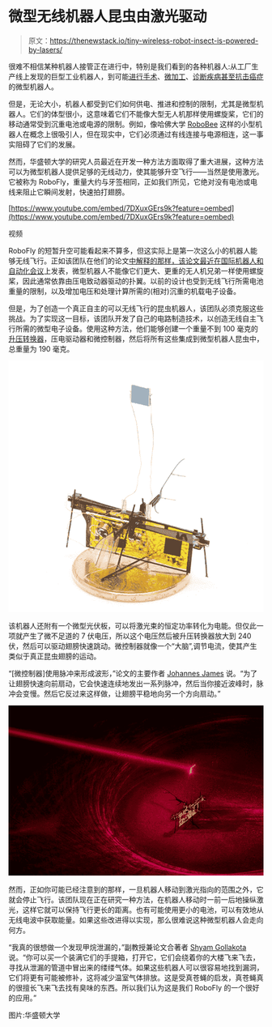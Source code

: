 # 微型无线机器人昆虫由激光驱动

> 原文：<https://thenewstack.io/tiny-wireless-robot-insect-is-powered-by-lasers/>

很难不相信某种机器人接管正在进行中，特别是我们看到的各种机器人:从工厂生产线上发现的巨型工业机器人，到可能[进行手术](https://thenewstack.io/self-folding-mini-origami-robots-are-the-nanosurgeons-of-tomorrow/)、[微加工](https://thenewstack.io/harvards-micro-robot-high-precision-high-speed-wonder/)、[诊断疾病甚至抗击癌症](https://thenewstack.io/biodegradable-micro-robots-made-algae-help-fight-cancer/)的微型机器人。

但是，无论大小，机器人都受到它们如何供电、推进和控制的限制，尤其是微型机器人。它们的体型很小，这意味着它们不能像大型无人机那样使用螺旋桨，它们的移动通常受到沉重电池或电源的限制。例如，像哈佛大学 [RoboBee](https://wyss.harvard.edu/technology/autonomous-flying-microrobots-robobees/) 这样的小型机器人在概念上很吸引人，但在现实中，它们必须通过有线连接与电源相连，这一事实阻碍了它们的发展。

然而，华盛顿大学的研究人员最近在开发一种方法方面取得了重大进展，这种方法可以为微型机器人提供足够的无线动力，使其能够升空飞行——当然是使用激光。它被称为 RoboFly，重量大约与牙签相同，正如我们所见，它绝对没有电池或电线来阻止它瞬间发射，快速拍打翅膀。

[https://www.youtube.com/embed/7DXuxGErs9k?feature=oembed](https://www.youtube.com/embed/7DXuxGErs9k?feature=oembed)

视频

RoboFly 的短暂升空可能看起来不算多，但这实际上是第一次这么小的机器人能够无线飞行。正如该团队在他们的论文[中解释的那样，该论文最近在](https://homes.cs.washington.edu/~gshyam/Papers/wirelessfly.pdf)[国际机器人和自动化会议](https://icra2018.org/)上发表，微型机器人不能像它们更大、更重的无人机兄弟一样使用螺旋桨，因此通常依靠由压电致动器驱动的扑翼。以前的设计也受到无线飞行所需电池重量的限制，以及增加电压和处理计算所需的(相对)沉重的机载电子设备。

但是，为了创造一个真正自主的可以无线飞行的昆虫机器人，该团队必须克服这些挑战。为了实现这一目标，该团队开发了自己的电路制造技术，以创造无线自主飞行所需的微型电子设备。使用这种方法，他们能够创建一个重量不到 100 毫克的[升压转换器](https://en.wikipedia.org/wiki/Boost_converter)，压电驱动器和微控制器，然后将所有这些集成到微型机器人昆虫中，总重量为 190 毫克。

![](img/39c2df8dd5b39ac698f11d4f95ad1009.png)

该机器人还附有一个微型光伏板，可以将激光束的恒定功率转化为电能。但仅此一项就产生了微不足道的 7 伏电压，所以这个电压然后被升压转换器放大到 240 伏，然后可以驱动翅膀快速跳动。微控制器就像一个“大脑”,调节电流，使其产生类似于真正昆虫翅膀的运动。

“[微控制器]使用脉冲来形成波形，”论文的主要作者 [Johannes James](https://depts.washington.edu/airlab/people.html) 说。“为了让翅膀快速向前扇动，它会快速连续地发出一系列脉冲，然后当你接近波峰时，脉冲会变慢。然后它反过来这样做，让翅膀平稳地向另一个方向扇动。”

![](img/01f370a7094e7f68ee4c91d235d00dfe.png)

然而，正如你可能已经注意到的那样，一旦机器人移动到激光指向的范围之外，它就会停止飞行。该团队现在正在研究一种方法，在机器人移动时一前一后地操纵激光，这样它就可以保持飞行更长的距离。也有可能使用更小的电池，可以有效地从无线电波中获取能量。如果这些改进得以实现，那么很难说这种微型机器人会走向何方。

“我真的很想做一个发现甲烷泄漏的，”副教授兼论文合著者 [Shyam Gollakota](https://homes.cs.washington.edu/~gshyam/) 说。“你可以买一个装满它们的手提箱，打开它，它们会绕着你的大楼飞来飞去，寻找从泄漏的管道中冒出来的缕缕气体。如果这些机器人可以很容易地找到漏洞，它们将更有可能被修补，这将减少温室气体排放。这是受真苍蝇的启发，真苍蝇真的很擅长飞来飞去找有臭味的东西。所以我们认为这是我们 RoboFly 的一个很好的应用。”

图片:华盛顿大学

<svg xmlns:xlink="http://www.w3.org/1999/xlink" viewBox="0 0 68 31" version="1.1"><title>Group</title> <desc>Created with Sketch.</desc></svg>